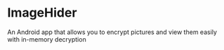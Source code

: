ImageHider
==========

An Android app that allows you to encrypt pictures and view them easily with in-memory decryption